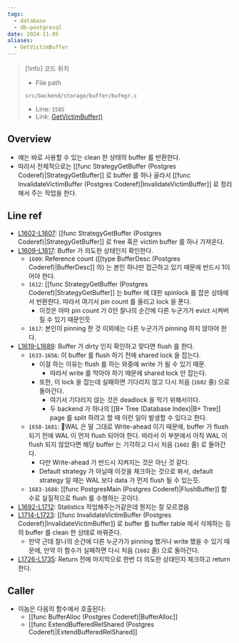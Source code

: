 ```yaml
---
tags:
  - database
  - db-postgresql
date: 2024-11-05
aliases:
  - GetVictimBuffer
---
```

> [!info] 코드 위치
> - File path
> ```
> src/backend/storage/buffer/bufmgr.c
> ```
> - Line: `1585`
> - Link: [GetVictimBuffer()](https://github.com/postgres/postgres/blob/REL_16_4/src/backend/storage/buffer/bufmgr.c#L1584-L1736)

## Overview

- 얘는 바로 사용할 수 있는 clean 한 상태의 buffer 를 반환한다.
- 따라서 전체적으로는 [[func StrategyGetBuffer (Postgres Coderef)|StrategyGetBuffer]] 로 buffer 를 하나 골라서 [[func InvalidateVictimBuffer (Postgres Coderef)|InvalidateVictimBuffer]] 로 정리해서 주는 작업을 한다.

## Line ref

- [L1602-L1607](https://github.com/postgres/postgres/blob/REL_16_4/src/backend/storage/buffer/bufmgr.c#L1602-L1607): [[func StrategyGetBuffer (Postgres Coderef)|StrategyGetBuffer]] 로 free 혹은 victim buffer 를 하나 가져온다.
- [L1609-L1617](https://github.com/postgres/postgres/blob/REL_16_4/src/backend/storage/buffer/bufmgr.c#L1609-L1617): Buffer 가 의도한 상태인지 확인한다.
	- `1609`: Reference count ([[type BufferDesc (Postgres Coderef)|BufferDesc]] 의) 는 본인 하나만 접근하고 있기 때문에 반드시 1이어야 한다.
	- `1612`: [[func StrategyGetBuffer (Postgres Coderef)|StrategyGetBuffer]] 는 buffer 에 대한 spinlock 를 잡은 상태에서 반환한다. 따라서 여기서 pin count 를 올리고 lock 을 푼다.
		- 이것은 아마 pin count 가 0인 찰나의 순간에 다른 누군가가 evict 시켜버릴 수 있기 때문인듯
	- `1617`: 본인이 pinning 한 것 이외에는 다른 누군가가 pinning 하지 않아야 한다.
- [L1619-L1689](https://github.com/postgres/postgres/blob/REL_16_4/src/backend/storage/buffer/bufmgr.c#L1619-L1689): Buffer 가 dirty 인지 확인하고 맞다면 flush 를 한다.
	- `1633-1656`: 이 buffer 를 flush 하기 전에 shared lock 을 잡는다.
		- 이걸 하는 이유는 flush 를 하는 와중에 write 가 될 수 있기 때문.
			- 따라서 write 를 막아야 하기 때문에 shared lock 만 잡는다.
		- 또한, 이 lock 을 잡는데 실패하면 기다리지 않고 다시 처음 (`1602` 줄) 으로 돌아간다.
			- 여기서 기다리지 않는 것은 deadlock 을 막기 위해서이다.
			- 두 backend 가 하나의 [[B+ Tree (Database Index)|B+ Tree]] page 를 split 하려고 할 때 이런 일이 발생할 수 있다고 한다.
	- `1658-1681`: WAL 은 말 그대로 Write-ahead 이기 때문에, buffer 가 flush 되기 전에 WAL 이 먼저 flush 되어야 한다. 따라서 이 부분에서 아직 WAL 이 flush 되지 않았다면 해당 buffer 는 기각하고 다시 처음 (`1602` 줄) 로 돌아간다.
		- 다만 Write-ahead 가 반드시 지켜지는 것은 아닌 것 같다.
		- Default strategy 가 아닐때 이것을 체크하는 것으로 봐서, default strategy 일 때는 WAL 보다 data 가 먼저 flush 될 수 있는듯.
	- `1683-1688`: [[func PostgresMain (Postgres Coderef)|FlushBuffer]] 함수로 실질적으로 flush 를 수행하는 곳이다.
- [L1692-L1712](https://github.com/postgres/postgres/blob/REL_16_4/src/backend/storage/buffer/bufmgr.c#L1692-L1712): Statistics 작업해주는거같은데 뭔지는 잘 모르겠음
- [L1714-L1723](https://github.com/postgres/postgres/blob/REL_16_4/src/backend/storage/buffer/bufmgr.c#L1714-L1723): [[func InvalidateVictimBuffer (Postgres Coderef)|InvalidateVictimBuffer]] 로 buffer 를 buffer table 에서 삭제하는 등의 buffer 를 clean 한 상태로 바꿔준다.
	- 만약 근데 찰나의 순간에 다른 누군가가 pinning 했거나 write 했을 수 있기 때문에, 만약 이 함수가 실패하면 다시 처음 (`1602` 줄) 으로 돌아간다.
- [L1726-L1735](https://github.com/postgres/postgres/blob/REL_16_4/src/backend/storage/buffer/bufmgr.c#L1726-L1735): Return 전에 마지막으로 한번 더 의도한 상태인지 체크하고 return 한다.

## Caller

- 이놈은 다음의 함수에서 호출된다:
	- [[func BufferAlloc (Postgres Coderef)|BufferAlloc]]
	- [[func ExtendBufferedRelShared (Postgres Coderef)|ExtendBufferedRelShared]]